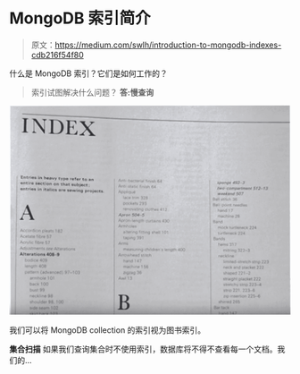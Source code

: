 # MongoDB 索引简介

> 原文：<https://medium.com/swlh/introduction-to-mongodb-indexes-cdb216f54f80>

什么是 MongoDB 索引？它们是如何工作的？

> 索引试图解决什么问题？
> **答:慢查询**

![](img/675362332f196d08a933d93ed846a540.png)

我们可以将 MongoDB collection 的索引视为图书索引。

**集合扫描** 如果我们查询集合时不使用索引，数据库将不得不查看每一个文档。我们的…